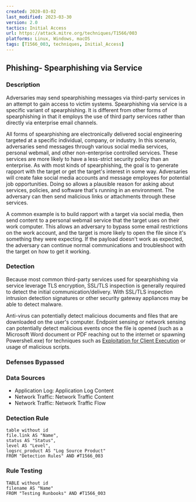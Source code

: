 ```yaml
---
created: 2020-03-02
last_modified: 2023-03-30
version: 2.0
tactics: Initial Access
url: https://attack.mitre.org/techniques/T1566/003
platforms: Linux, Windows, macOS
tags: [T1566_003, techniques, Initial_Access]
---
```


## Phishing- Spearphishing via Service

### Description

Adversaries may send spearphishing messages via third-party services in an attempt to gain access to victim systems. Spearphishing via service is a specific variant of spearphishing. It is different from other forms of spearphishing in that it employs the use of third party services rather than directly via enterprise email channels. 

All forms of spearphishing are electronically delivered social engineering targeted at a specific individual, company, or industry. In this scenario, adversaries send messages through various social media services, personal webmail, and other non-enterprise controlled services. These services are more likely to have a less-strict security policy than an enterprise. As with most kinds of spearphishing, the goal is to generate rapport with the target or get the target's interest in some way. Adversaries will create fake social media accounts and message employees for potential job opportunities. Doing so allows a plausible reason for asking about services, policies, and software that's running in an environment. The adversary can then send malicious links or attachments through these services.

A common example is to build rapport with a target via social media, then send content to a personal webmail service that the target uses on their work computer. This allows an adversary to bypass some email restrictions on the work account, and the target is more likely to open the file since it's something they were expecting. If the payload doesn't work as expected, the adversary can continue normal communications and troubleshoot with the target on how to get it working.

### Detection

Because most common third-party services used for spearphishing via service leverage TLS encryption, SSL/TLS inspection is generally required to detect the initial communication/delivery. With SSL/TLS inspection intrusion detection signatures or other security gateway appliances may be able to detect malware. 

Anti-virus can potentially detect malicious documents and files that are downloaded on the user's computer. Endpoint sensing or network sensing can potentially detect malicious events once the file is opened (such as a Microsoft Word document or PDF reaching out to the internet or spawning Powershell.exe) for techniques such as [Exploitation for Client Execution](https://attack.mitre.org/techniques/T1203) or usage of malicious scripts.

### Defenses Bypassed



### Data Sources

  - Application Log: Application Log Content
  -  Network Traffic: Network Traffic Content
  -  Network Traffic: Network Traffic Flow
### Detection Rule

```dataview
table without id
file.link AS "Name",
status AS "Status",
level AS "Level",
logsrc_product AS "Log Source Product"
FROM "Detection Rules" AND #T1566_003
```

### Rule Testing

```dataview
TABLE without id
filename AS "Name"
FROM "Testing Runbooks" AND #T1566_003
```
